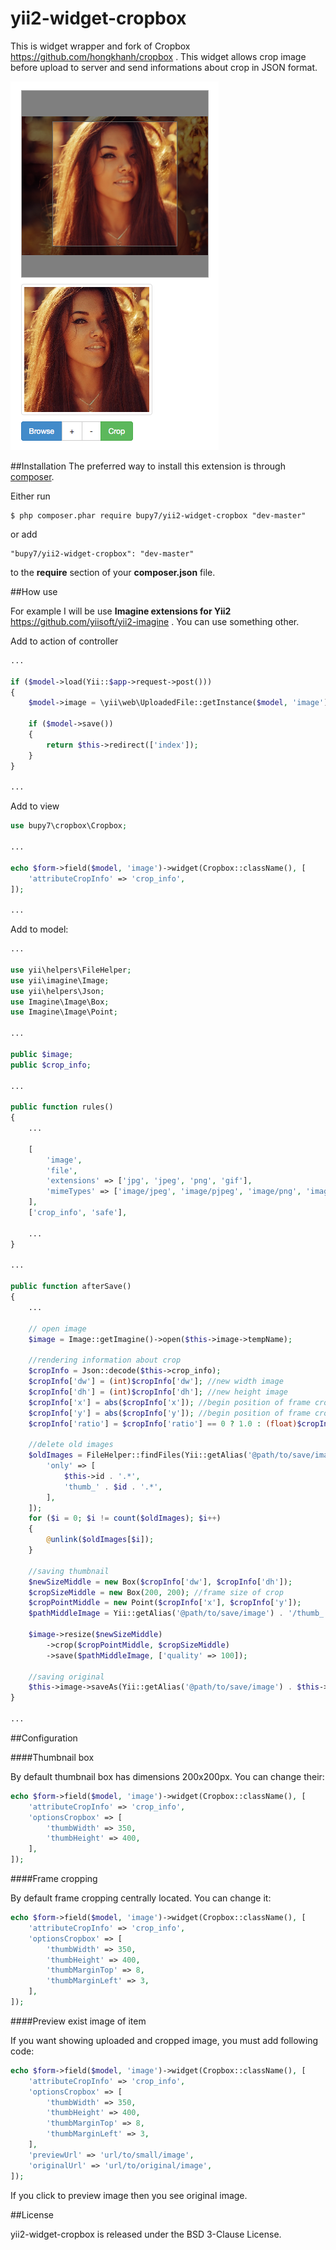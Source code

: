 yii2-widget-cropbox
============

This is widget wrapper and fork of Cropbox https://github.com/hongkhanh/cropbox . This widget allows crop image before upload to server and send informations about crop in JSON format.

![Screenshot](screenshot.png)

##Installation
The preferred way to install this extension is through [composer](http://getcomposer.org/download/).

Either run
```
$ php composer.phar require bupy7/yii2-widget-cropbox "dev-master"
```

or add
```
"bupy7/yii2-widget-cropbox": "dev-master"
```

to the **require** section of your **composer.json** file.

##How use

For example I will be use **Imagine extensions for Yii2** https://github.com/yiisoft/yii2-imagine . You can use something other.

Add to action of controller
```php
...

if ($model->load(Yii::$app->request->post()))
{   
    $model->image = \yii\web\UploadedFile::getInstance($model, 'image');
    
    if ($model->save()) 
    {
        return $this->redirect(['index']);
    }
}

...
```

Add to view
```php
use bupy7\cropbox\Cropbox;

...

echo $form->field($model, 'image')->widget(Cropbox::className(), [
    'attributeCropInfo' => 'crop_info',
]);

...
```

Add to model:
```php
...

use yii\helpers\FileHelper;
use yii\imagine\Image;
use yii\helpers\Json;
use Imagine\Image\Box;
use Imagine\Image\Point;

...

public $image;
public $crop_info;

...

public function rules()
{
    ...
    
    [
        'image', 
        'file', 
        'extensions' => ['jpg', 'jpeg', 'png', 'gif'],
        'mimeTypes' => ['image/jpeg', 'image/pjpeg', 'image/png', 'image/gif'],
    ],
    ['crop_info', 'safe'],
    
    ...
}

...

public function afterSave()
{
    ...
    
    // open image
    $image = Image::getImagine()->open($this->image->tempName);
    
    //rendering information about crop
    $cropInfo = Json::decode($this->crop_info);
    $cropInfo['dw'] = (int)$cropInfo['dw']; //new width image
    $cropInfo['dh'] = (int)$cropInfo['dh']; //new height image
    $cropInfo['x'] = abs($cropInfo['x']); //begin position of frame crop by X
    $cropInfo['y'] = abs($cropInfo['y']); //begin position of frame crop by Y
    $cropInfo['ratio'] = $cropInfo['ratio'] == 0 ? 1.0 : (float)$cropInfo['ratio']; //ratio image. We don't use in this example
    
    //delete old images
    $oldImages = FileHelper::findFiles(Yii::getAlias('@path/to/save/image'), [
        'only' => [
            $this->id . '.*',
            'thumb_' . $id . '.*',
        ], 
    ]);
    for ($i = 0; $i != count($oldImages); $i++)
    {
        @unlink($oldImages[$i]);
    }
    
    //saving thumbnail
    $newSizeMiddle = new Box($cropInfo['dw'], $cropInfo['dh']);
    $cropSizeMiddle = new Box(200, 200); //frame size of crop
    $cropPointMiddle = new Point($cropInfo['x'], $cropInfo['y']);
    $pathMiddleImage = Yii::getAlias('@path/to/save/image') . '/thumb_' . $this->id . '.' . $this->image->getExtension();  
    
    $image->resize($newSizeMiddle)
        ->crop($cropPointMiddle, $cropSizeMiddle)
        ->save($pathMiddleImage, ['quality' => 100]);
        
    //saving original
    $this->image->saveAs(Yii::getAlias('@path/to/save/image') . $this->id . '.' . $this->image->getExtension());
}

...
```

##Configuration

####Thumbnail box

By default thumbnail box has dimensions 200x200px. You can change their:

```php
echo $form->field($model, 'image')->widget(Cropbox::className(), [
    'attributeCropInfo' => 'crop_info',
    'optionsCropbox' => [
        'thumbWidth' => 350,
        'thumbHeight' => 400,
    ],
]);
```

####Frame cropping

By default frame cropping centrally located. You can change it:

```php
echo $form->field($model, 'image')->widget(Cropbox::className(), [
    'attributeCropInfo' => 'crop_info',
    'optionsCropbox' => [
        'thumbWidth' => 350,
        'thumbHeight' => 400,
        'thumbMarginTop' => 8,
        'thumbMarginLeft' => 3,
    ],
]);
```

####Preview exist image of item

If you want showing uploaded and cropped image, you must add following code:

```php
echo $form->field($model, 'image')->widget(Cropbox::className(), [
    'attributeCropInfo' => 'crop_info',
    'optionsCropbox' => [
        'thumbWidth' => 350,
        'thumbHeight' => 400,
        'thumbMarginTop' => 8,
        'thumbMarginLeft' => 3,
    ],
    'previewUrl' => 'url/to/small/image',
    'originalUrl' => 'url/to/original/image', 
]);
```

If you click to preview image then you see original image.

##License

yii2-widget-cropbox is released under the BSD 3-Clause License.

